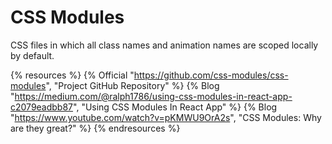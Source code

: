 # CSS Modules

CSS files in which all class names and animation names are scoped locally by default.

{% resources %}
  {% Official "https://github.com/css-modules/css-modules", "Project GitHub Repository" %}
  {% Blog "https://medium.com/@ralph1786/using-css-modules-in-react-app-c2079eadbb87", "Using CSS Modules In React App" %}
  {% Blog "https://www.youtube.com/watch?v=pKMWU9OrA2s", "CSS Modules: Why are they great?" %}
{% endresources %}

